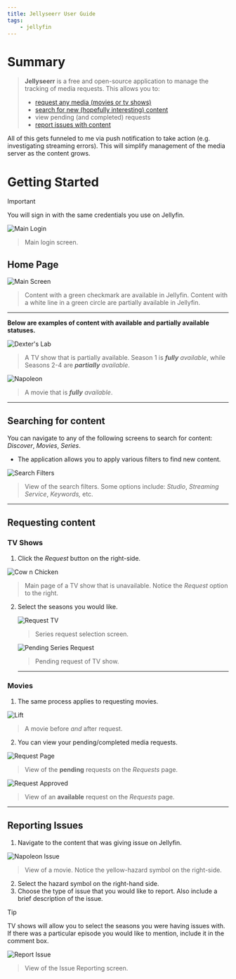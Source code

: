 ```yaml
---
title: Jellyseerr User Guide
tags:
    - jellyfin
---
```

# Summary
> **Jellyseerr** is a free and open-source application to manage the tracking of media requests.
This allows you to:
> 
> - [request any media (movies or tv shows)](jellyseerr-user-guide#Requesting%20content)
> - [search for new (hopefully interesting) content](jellyseerr-user-guide#Searching%20for%20content)
> - view pending (and completed) requests
> - [report issues with content](jellyseer-user-guide#Reporting%20Issues)

All of this gets funneled to me via push notification to take action (e.g. investigating streaming errors). This will simplify management of the media server as the content grows.

# Getting Started

>[!important]
>You will sign in with the same credentials you use on Jellyfin.

![Main Login](img/jellyseerr/login-screen.png)

> Main login screen.

## Home Page

![Main Screen](img/jellyseerr/main-screen.png)
> Content with a green checkmark are available in Jellyfin. 
> Content with a white line in a green circle are partially available in Jellyfin.

---

**Below are examples of content with available and partially available statuses.**

![Dexter's Lab](img/jellyseerr/dexters-lab.png)
> A TV show that is partially available. Season 1 is ***fully** available*, while Seasons 2-4 are ***partially** available*.

![Napoleon](img/jellyseerr/napoleon.png)
> A movie that is ***fully** available*.

---
## Searching for content

You can navigate to any of the following screens to search for content: *Discover*, *Movies*, *Series*.

- The application allows you to apply various filters to find new content.

![Search Filters](img/jellyseerr/search-filters.png)
>View of the search filters.
>Some options include: *Studio*, *Streaming Service*, *Keywords,* etc.

---
## Requesting content
### TV Shows

1. Click the *Request* button on the right-side.

![Cow n Chicken](img/jellyseerr/cow-n-chicken.png)

> Main page of a TV show that is unavailable. Notice the *Request* option to the right.

2. Select the seasons you would like.
    
    ![Request TV](img/jellyseerr/request-tv.png)
    > Series request selection screen.    



    ![Pending Series Request](img/jellyseerr/pending-request-series.png)
    > Pending request of TV show.
    
    ---
### Movies
1. The same process applies to requesting movies.

![Lift](img/jellyseerr/lift-new.png)
> A movie before *and* after request. 

2. You can view your pending/completed media requests.

![Request Page](img/jellyseerr/requests-page.png)

> View of the **pending** requests on the *Requests* page.

![Request Approved](img/jellyseerr/request-approved.png)

> View of an **available** request on the *Requests* page.

    
---
## Reporting Issues

1. Navigate to the content that was giving issue on Jellyfin.

![Napoleon Issue](img/jellyseerr/napoleon-issue.png)

> View of a movie. Notice the yellow-hazard symbol on the right-side.

2. Select the hazard symbol on the right-hand side.
3. Choose the type of issue that you would like to report. Also include a brief description of the issue.
> [!tip]
> TV shows will allow you to select the seasons you were having issues with. If there was a particular episode you would like to mention, include it in the comment box.

![Report Issue](img/jellyseerr/report-issue.png)
> View of the Issue Reporting screen.